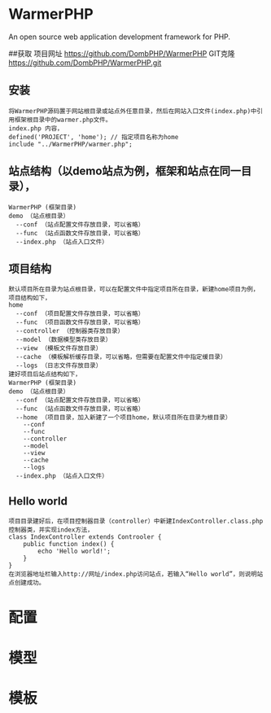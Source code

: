 # WarmerPHP
An open source web application development framework for PHP.

##获取
	项目网址 https://github.com/DombPHP/WarmerPHP
	GIT克隆  https://github.com/DombPHP/WarmerPHP.git
## 安装
	将WarmerPHP源码置于网站根目录或站点外任意目录，然后在网站入口文件(index.php)中引用框架根目录中的warmer.php文件。
	index.php 内容，
	defined('PROJECT', 'home'); // 指定项目名称为home
	include "../WarmerPHP/warmer.php";
	
## 站点结构（以demo站点为例，框架和站点在同一目录），
	WarmerPHP (框架目录)
	demo （站点根目录）
	  --conf （站点配置文件存放目录，可以省略）
	  --func （站点函数文件存放目录，可以省略）
	  --index.php （站点入口文件）
## 项目结构
    默认项目所在目录为站点根目录，可以在配置文件中指定项目所在目录，新建home项目为例，项目结构如下，
	home
	  --conf （项目配置文件存放目录，可以省略）
	  --func （项目函数文件存放目录，可以省略）
	  --controller （控制器类存放目录）
	  --model （数据模型类存放目录）
	  --view （模板文件存放目录）
	  --cache （模板解析缓存目录，可以省略，但需要在配置文件中指定缓目录）
	  --logs （日志文件存放目录）
	建好项目后站点结构如下，
	WarmerPHP (框架目录)
	demo （站点根目录）
	  --conf （站点配置文件存放目录，可以省略）
	  --func （站点函数文件存放目录，可以省略）
	  --home （项目目录，加入新建了一个项目home，默认项目所在目录为根目录）
		--conf
		--func
		--controller
		--model
		--view
		--cache
		--logs
	  --index.php （站点入口文件）
## Hello world
    项目目录建好后，在项目控制器目录（controller）中新建IndexController.class.php控制器类，并实现index方法，
	class IndexController extends Controoler {
	    public function index() {
		    echo 'Hello world!';
		}
	}
	在浏览器地址栏输入http://网址/index.php访问站点，若输入“Hello world”，则说明站点创建成功。
# 配置

# 模型

# 模板
